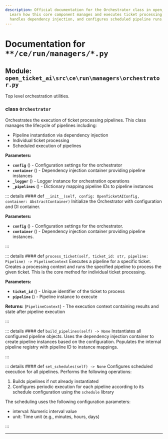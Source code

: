 ```yaml
---
description: Official documentation for the Orchestrator class in open_ticket_ai.
  Learn how this core component manages and executes ticket processing pipelines,
  handles dependency injection, and configures scheduled pipeline runs.
---
```

# Documentation for `**/ce/run/managers/*.py`

## Module: `open_ticket_ai\src\ce\run\managers\orchestrator.py`

Top level orchestration utilities.

### <span style='text-info'>class</span> `Orchestrator`

Orchestrates the execution of ticket processing pipelines.
This class manages the lifecycle of pipelines including:
- Pipeline instantiation via dependency injection
- Individual ticket processing
- Scheduled execution of pipelines

**Parameters:**

- **`config`** () - Configuration settings for the orchestrator
- **`container`** () - Dependency injection container providing pipeline instances
- **`_logger`** () - Logger instance for orchestration operations
- **`_pipelines`** () - Dictionary mapping pipeline IDs to pipeline instances


::: details #### <Badge type="info" text="method"/> <span class='text-warning'>def</span> `__init__(self, config: OpenTicketAIConfig, container: AbstractContainer)`
Initialize the Orchestrator with configuration and DI container.

**Parameters:**

- **`config`** () - Configuration settings for the orchestrator.
- **`container`** () - Dependency injection container providing pipeline instances.

:::


::: details #### <Badge type="info" text="method"/> <span class='text-warning'>def</span> `process_ticket(self, ticket_id: str, pipeline: Pipeline) -> PipelineContext`
Executes a pipeline for a specific ticket.
Creates a processing context and runs the specified pipeline to process
the given ticket. This is the core method for individual ticket processing.

**Parameters:**

- **`ticket_id`** () - Unique identifier of the ticket to process
- **`pipeline`** () - Pipeline instance to execute

**Returns:** (`PipelineContext`) - The execution context containing results and state
after pipeline execution

:::


::: details #### <Badge type="info" text="method"/> <span class='text-warning'>def</span> `build_pipelines(self) -> None`
Instantiates all configured pipeline objects.
Uses the dependency injection container to create pipeline instances
based on the configuration. Populates the internal pipeline registry
with pipeline ID to instance mappings.

:::


::: details #### <Badge type="info" text="method"/> <span class='text-warning'>def</span> `set_schedules(self) -> None`
Configures scheduled execution for all pipelines.
Performs the following operations:
1. Builds pipelines if not already instantiated
2. Configures periodic execution for each pipeline according to its
   schedule configuration using the `schedule` library

The scheduling uses the following configuration parameters:
- interval: Numeric interval value
- unit: Time unit (e.g., minutes, hours, days)

:::


---
